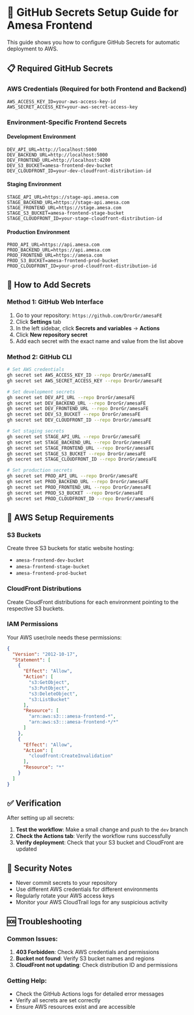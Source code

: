 # 🔐 GitHub Secrets Setup Guide for Amesa Frontend

This guide shows you how to configure GitHub Secrets for automatic deployment to AWS.

## 📋 Required GitHub Secrets

### **AWS Credentials (Required for both Frontend and Backend)**
```
AWS_ACCESS_KEY_ID=your-aws-access-key-id
AWS_SECRET_ACCESS_KEY=your-aws-secret-access-key
```

### **Environment-Specific Frontend Secrets**

#### **Development Environment**
```
DEV_API_URL=http://localhost:5000
DEV_BACKEND_URL=http://localhost:5000
DEV_FRONTEND_URL=http://localhost:4200
DEV_S3_BUCKET=amesa-frontend-dev-bucket
DEV_CLOUDFRONT_ID=your-dev-cloudfront-distribution-id
```

#### **Staging Environment**
```
STAGE_API_URL=https://stage-api.amesa.com
STAGE_BACKEND_URL=https://stage-api.amesa.com
STAGE_FRONTEND_URL=https://stage.amesa.com
STAGE_S3_BUCKET=amesa-frontend-stage-bucket
STAGE_CLOUDFRONT_ID=your-stage-cloudfront-distribution-id
```

#### **Production Environment**
```
PROD_API_URL=https://api.amesa.com
PROD_BACKEND_URL=https://api.amesa.com
PROD_FRONTEND_URL=https://amesa.com
PROD_S3_BUCKET=amesa-frontend-prod-bucket
PROD_CLOUDFRONT_ID=your-prod-cloudfront-distribution-id
```

## 🚀 How to Add Secrets

### **Method 1: GitHub Web Interface**
1. Go to your repository: `https://github.com/DrorGr/amesaFE`
2. Click **Settings** tab
3. In the left sidebar, click **Secrets and variables** → **Actions**
4. Click **New repository secret**
5. Add each secret with the exact name and value from the list above

### **Method 2: GitHub CLI**
```bash
# Set AWS credentials
gh secret set AWS_ACCESS_KEY_ID --repo DrorGr/amesaFE
gh secret set AWS_SECRET_ACCESS_KEY --repo DrorGr/amesaFE

# Set development secrets
gh secret set DEV_API_URL --repo DrorGr/amesaFE
gh secret set DEV_BACKEND_URL --repo DrorGr/amesaFE
gh secret set DEV_FRONTEND_URL --repo DrorGr/amesaFE
gh secret set DEV_S3_BUCKET --repo DrorGr/amesaFE
gh secret set DEV_CLOUDFRONT_ID --repo DrorGr/amesaFE

# Set staging secrets
gh secret set STAGE_API_URL --repo DrorGr/amesaFE
gh secret set STAGE_BACKEND_URL --repo DrorGr/amesaFE
gh secret set STAGE_FRONTEND_URL --repo DrorGr/amesaFE
gh secret set STAGE_S3_BUCKET --repo DrorGr/amesaFE
gh secret set STAGE_CLOUDFRONT_ID --repo DrorGr/amesaFE

# Set production secrets
gh secret set PROD_API_URL --repo DrorGr/amesaFE
gh secret set PROD_BACKEND_URL --repo DrorGr/amesaFE
gh secret set PROD_FRONTEND_URL --repo DrorGr/amesaFE
gh secret set PROD_S3_BUCKET --repo DrorGr/amesaFE
gh secret set PROD_CLOUDFRONT_ID --repo DrorGr/amesaFE
```

## 🔧 AWS Setup Requirements

### **S3 Buckets**
Create three S3 buckets for static website hosting:
- `amesa-frontend-dev-bucket`
- `amesa-frontend-stage-bucket`
- `amesa-frontend-prod-bucket`

### **CloudFront Distributions**
Create CloudFront distributions for each environment pointing to the respective S3 buckets.

### **IAM Permissions**
Your AWS user/role needs these permissions:
```json
{
  "Version": "2012-10-17",
  "Statement": [
    {
      "Effect": "Allow",
      "Action": [
        "s3:GetObject",
        "s3:PutObject",
        "s3:DeleteObject",
        "s3:ListBucket"
      ],
      "Resource": [
        "arn:aws:s3:::amesa-frontend-*",
        "arn:aws:s3:::amesa-frontend-*/*"
      ]
    },
    {
      "Effect": "Allow",
      "Action": [
        "cloudfront:CreateInvalidation"
      ],
      "Resource": "*"
    }
  ]
}
```

## ✅ Verification

After setting up all secrets:

1. **Test the workflow**: Make a small change and push to the `dev` branch
2. **Check the Actions tab**: Verify the workflow runs successfully
3. **Verify deployment**: Check that your S3 bucket and CloudFront are updated

## 🚨 Security Notes

- Never commit secrets to your repository
- Use different AWS credentials for different environments
- Regularly rotate your AWS access keys
- Monitor your AWS CloudTrail logs for any suspicious activity

## 🆘 Troubleshooting

### **Common Issues:**
1. **403 Forbidden**: Check AWS credentials and permissions
2. **Bucket not found**: Verify S3 bucket names and regions
3. **CloudFront not updating**: Check distribution ID and permissions

### **Getting Help:**
- Check the GitHub Actions logs for detailed error messages
- Verify all secrets are set correctly
- Ensure AWS resources exist and are accessible
